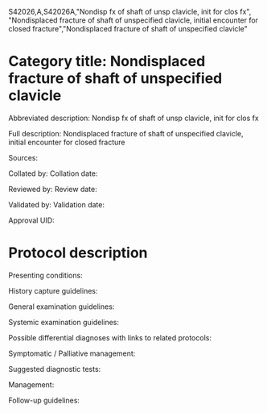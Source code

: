 S42026,A,S42026A,"Nondisp fx of shaft of unsp clavicle, init for clos fx", "Nondisplaced fracture of shaft of unspecified clavicle, initial encounter for closed fracture","Nondisplaced fracture of shaft of unspecified clavicle"
# Category title: Nondisplaced fracture of shaft of unspecified clavicle

Abbreviated description: Nondisp fx of shaft of unsp clavicle, init for clos fx

Full description: Nondisplaced fracture of shaft of unspecified clavicle, initial encounter for closed fracture

Sources:

Collated by:
Collation date:

Reviewed by:
Review date:

Validated by:
Validation date:

Approval UID:

# Protocol description

Presenting conditions:

History capture guidelines:

General examination guidelines:

Systemic examination guidelines:

Possible differential diagnoses with links to related protocols:

Symptomatic / Palliative management:

Suggested diagnostic tests:

Management:

Follow-up guidelines:
